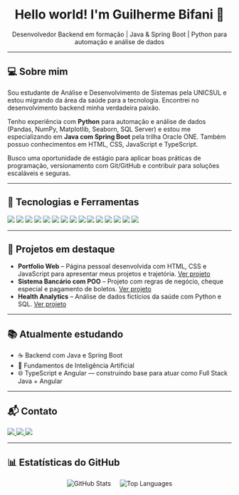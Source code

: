 <h1 align="center">Hello world! I'm Guilherme Bifani 👋</h1>

<p align="center">
  Desenvolvedor Backend em formação | Java & Spring Boot | Python para automação e análise de dados
</p>

---

<h2>💻 Sobre mim</h2>
<p>
  Sou estudante de Análise e Desenvolvimento de Sistemas pela UNICSUL e estou migrando da área da saúde para a tecnologia. Encontrei no desenvolvimento backend minha verdadeira paixão.
</p>
<p>
  Tenho experiência com <strong>Python</strong> para automação e análise de dados (Pandas, NumPy, Matplotlib, Seaborn, SQL Server) e estou me especializando em <strong>Java com Spring Boot</strong> pela trilha Oracle ONE. Também possuo conhecimentos em HTML, CSS, JavaScript e TypeScript.
</p>
<p>
  Busco uma oportunidade de estágio para aplicar boas práticas de programação, versionamento com Git/GitHub e contribuir para soluções escaláveis e seguras.
</p>

---

<h2>🚀 Tecnologias e Ferramentas</h2>
<p>
  <img src="https://img.shields.io/badge/Java-%23ED8B00.svg?style=flat&logo=java&logoColor=white">
  <img src="https://img.shields.io/badge/Spring_Boot-6DB33F?style=flat&logo=springboot&logoColor=white">
  <img src="https://img.shields.io/badge/Git-F05032?style=flat&logo=git&logoColor=white">
  <img src="https://img.shields.io/badge/GitHub-181717?style=flat&logo=github&logoColor=white">
  <img src="https://img.shields.io/badge/HTML5-E34F26?style=flat&logo=html5&logoColor=white">
  <img src="https://img.shields.io/badge/CSS3-1572B6?style=flat&logo=css3&logoColor=white">
  <img src="https://img.shields.io/badge/JavaScript-F7DF1E?style=flat&logo=javascript&logoColor=black">
  <img src="https://img.shields.io/badge/TypeScript-007ACC?style=flat&logo=typescript&logoColor=white">
  <img src="https://img.shields.io/badge/Angular-DD0031?style=flat&logo=angular&logoColor=white">
  <img src="https://img.shields.io/badge/Python-%233776AB.svg?style=flat&logo=python&logoColor=white">
  <img src="https://img.shields.io/badge/SQL_Server-CC2927?style=flat&logo=microsoftsqlserver&logoColor=white">
  <img src="https://img.shields.io/badge/Pandas-150458?style=flat&logo=pandas&logoColor=white">
  <img src="https://img.shields.io/badge/NumPy-013243?style=flat&logo=numpy&logoColor=white">
  <img src="https://img.shields.io/badge/Matplotlib-007ACC?style=flat&logo=matplotlib&logoColor=white">
  <img src="https://img.shields.io/badge/Seaborn-4C4C4C?style=flat&logo=python&logoColor=white">
</p>

---

<h2>📂 Projetos em destaque</h2>
<ul>
  <li><strong>Portfolio Web</strong> – Página pessoal desenvolvida com HTML, CSS e JavaScript para apresentar meus projetos e trajetória. <a href="https://github.com/Bifaniii/portfolio-web" target="_blank">Ver projeto</a></li>
  <li><strong>Sistema Bancário com POO</strong> – Projeto com regras de negócio, cheque especial e pagamento de boletos. <a href="https://github.com/Bifaniii/conta-bancaria-bifani" target="_blank">Ver projeto</a></li>
  <li><strong>Health Analytics</strong> – Análise de dados fictícios da saúde com Python e SQL. <a href="https://github.com/Bifaniii/HealthAnalytics-personal-project" target="_blank">Ver projeto</a></li>
</ul>

---

<h2>📚 Atualmente estudando</h2>
<ul>
  <li>☕ Backend com Java e Spring Boot</li>
  <li>🧠 Fundamentos de Inteligência Artificial</li>
  <li>🌐 TypeScript e Angular — construindo base para atuar como Full Stack Java + Angular</li>
</ul>

---

<h2>📬 Contato</h2>
<p>
  <a href="mailto:gbifani.tech@gmail.com" target="_blank">
    <img src="https://img.shields.io/badge/Email-Enviar%20mensagem?style=social&logo=gmail">
  </a>
  <a href="https://linkedin.com/in/guilhermebifani" target="_blank">
    <img src="https://img.shields.io/badge/LinkedIn-GuilhermeBifani-blue?style=social&logo=linkedin&logoColor=white">
  </a>
  <a href="https://linktr.ee/guilhermebifani" target="_blank">
    <img src="https://img.shields.io/badge/Linktree-Acessar?style=social&logo=linktree">
  </a>
</p>

---

<h2>📊 Estatísticas do GitHub</h2>

<div align="center" style="display: flex; justify-content: center; gap: 20px;">
  <img src="https://github-readme-stats.vercel.app/api?username=Bifaniii&show_icons=true&theme=maroon&hide_border=true" alt="GitHub Stats">
  <img src="https://github-readme-stats.vercel.app/api/top-langs/?username=Bifaniii&layout=compact&theme=maroon&hide_border=true" alt="Top Languages">
</div>

